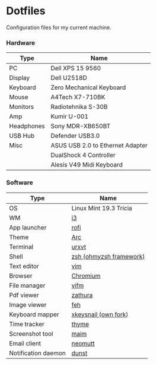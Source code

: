 # Dotfiles
Configuration files for my current machine.

### Hardware

| Type | Name |
| --- | --- |
| PC | Dell XPS 15 9560 |
| Display | Dell U2518D |
| Keyboard | Zero Mechanical Keyboard |
| Mouse | A4Tech X7-710BK |
| Monitors | Radiotehnika S-30B |
| Amp | Kumir U-001 |
| Headphones | Sony MDR-XB650BT |
| USB Hub | Defender USB3.0 |
| Misc | ASUS USB 2.0 to Ethernet Adapter |
| | DualShock 4 Controller |
| | Alesis V49 Midi Keyboard |

### Software
| Type | Name |
| --- | --- |
| OS | Linux Mint 19.3 Tricia |
| WM | [i3](https://github.com/i3/i3) |
| App launcher | [rofi](https://github.com/davatorium/rofi) |
| Theme | [Arc](https://github.com/arc-design/arc-theme) |
| Terminal | [urxvt](https://github.com/exg/rxvt-unicode) |
| Shell | [zsh (ohmyzsh framework)](https://github.com/ohmyzsh/ohmyzsh) |
| Text editor | [vim](https://github.com/vim/vim) |
| Browser | [Chromium](https://github.com/chromium/chromium) |
| File manager | [vifm](https://github.com/vifm/vifm) |
| Pdf viewer | [zathura](https://github.com/pwmt/zathura) |
| Image viewer | [feh](https://github.com/derf/feh) |
| Keyboard mapper | [xkeysnail (own fork)](https://github.com/ivanjermakov/xkeysnail) |
| Time tracker | [thyme](https://github.com/sourcegraph/thyme) |
| Screenshot tool | [maim](https://github.com/naelstrof/maim) |
| Email client | [neomutt](https://github.com/neomutt/neomutt) |
| Notification daemon | [dunst](https://github.com/dunst-project/dunst) |
